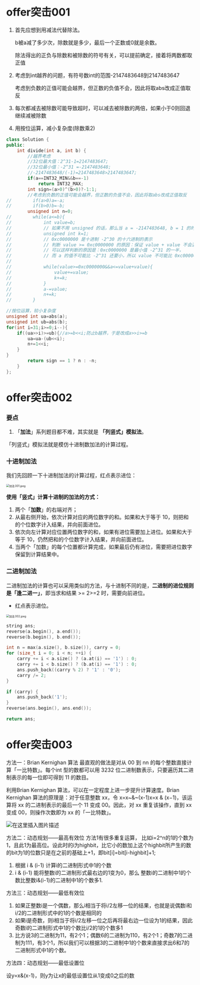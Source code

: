 # offer突击001

1. 首先应想到用减法代替除法。

   b被a减了多少次，除数就是多少，最后一个正数或0就是余数。

   除法得出的正负与除数和被除数的符号有关，可以提前确定，接着将两数都取正值

2. 考虑到int越界的问题，有符号数int的范围-2147483648到2147483647

   考虑到负数的正值可能会越界，但正数的负值不会，因此将取abs改成正值取反

3. 每次都减去被除数可能导致超时，可以减去被除数的两倍，如果小于0则回退继续减被除数

4. 用按位运算，减小复杂度(除数乘2)

```c++
class Solution {
public:
    int divide(int a, int b) {
        //越界考虑
        //32位最大值：2^31-1=2147483647;
        //32位最小值：-2^31 =-2147483648;
        //-2147483648/(-1)=2147483648>2147483647;
        if(a==INT32_MIN&&b==-1)
            return INT32_MAX;
        int sign=(a>0)^(b>0)?-1:1;
        //考虑到负数的正值可能会越界，但正数的负值不会，因此将取abs改成正值取反
//        if(a>0)a=-a;
//        if(b>0)b=-b;
        unsigned int n=0;
//        while(a<=b){
//            int value=b;
//            // 如果不用 unsigned 的话，那么当 a = -2147483648, b = 1 的时候，k 会越界
//            unsigned int k=1;
//            // 0xc0000000 是十进制 -2^30 的十六进制的表示
//            // 判断 value >= 0xc0000000 的原因：保证 value + value 不会溢出
//            // 可以这样判断的原因是：0xc0000000 是最小值 -2^31 的一半，
//            // 而 a 的值不可能比 -2^31 还要小，所以 value 不可能比 0xc0000000 小
//
//            while(value>=0xc0000000&&a<=value+value){
//                value+=value;
//                k+=k;
//            }
//            a-=value;
//            n+=k;
//        }

//按位运算，较小复杂度
unsigned int ua=abs(a);
unsigned int ub=abs(b);
for(int i=31;i>=0;i--){
    if((ua>>i)>=ub){//a>=b<<i;防止b越界，于是改成a>>i>=b
        ua=ua-(ub<<i);
        n+=1<<i;
    }
}
        return sign == 1 ? n : -n;
    }
};
```



# offer突击002

### 要点

1. 「**加法**」系列题目都不难，其实就是 **「列竖式」模拟法**。

「列竖式」模拟法就是模仿十进制数加法的计算过程。

### 十进制加法

我们先回顾一下十进制加法的计算过程，红点表示进位：

<img src="https://pic.leetcode-cn.com/1634376064-AtRiWA-%E5%8A%A0%E6%B3%95.001.jpeg" alt="加法.001.jpeg" style="zoom: 50%;" />

**使用「竖式」计算十进制的加法的方式：**

1. 两个「**加数**」的右端对齐；
2. 从最右侧开始，依次计算对应的两位数字的和。如果和大于等于 10，则把和的个位数字计入结果，并向前面进位。
3. 依次向左计算对应位置两位数字的和，如果有进位需要加上进位。如果和大于等于 10，仍然把和的个位数字计入结果，并向前面进位。
4. 当两个「加数」的每个位置都计算完成，如果最后仍有进位，需要把进位数字保留到计算结果中。

### 二进制加法

二进制加法的计算也可以采用类似的方法，与十进制不同的是，**二进制的进位规则是「逢二进一」**，即当求和结果 >= 2>=2 时，需要向前进位。

- 红点表示进位。

<img src="https://pic.leetcode-cn.com/1634377045-ydzKJa-%E5%8A%A0%E6%B3%95.002.jpeg" alt="加法.002.jpeg" style="zoom:50%;" />

```c++
string ans;
reverse(a.begin(), a.end());
reverse(b.begin(), b.end());

int n = max(a.size(), b.size()), carry = 0;
for (size_t i = 0; i < n; ++i) {
    carry += i < a.size() ? (a.at(i) == '1') : 0;
    carry += i < b.size() ? (b.at(i) == '1') : 0;
    ans.push_back((carry % 2) ? '1' : '0');
    carry /= 2;
}

if (carry) {
    ans.push_back('1');
}
reverse(ans.begin(), ans.end());

return ans;
```

# offer突击003

方法一：Brian Kernighan 算法
最直观的做法是对从 00 到 nn 的每个整数直接计算「一比特数」。每个int 型的数都可以用 3232 位二进制数表示，只要遍历其二进制表示的每一位即可得到 11 的数目。

利用Brian Kernighan 算法，可以在一定程度上进一步提升计算速度。Brian Kernighan 算法的原理是：对于任意整数 xx，令 x=x~\&~(x-1)x=x & (x−1)，该运算将 xx 的二进制表示的最后一个 11 变成 00。因此，对 xx 重复该操作，直到 xx 变成 00，则操作次数即为 xx 的「一比特数」。

![在这里插入图片描述](https://img-blog.csdnimg.cn/20200526103654580.jpg?x-oss-process=image/watermark,type_ZmFuZ3poZW5naGVpdGk,shadow_10,text_aHR0cHM6Ly9ibG9nLmNzZG4ubmV0L3dlaXhpbl80MzY4ODQ4Mw==,size_16,color_FFFFFF,t_70#pic_center)

方法二：动态规划——最高有效位
方法1有很多重复运算， 比如i=2^n的1的个数为1，且此1为最高位。设此时的i为highbit，比它小的数加上这个highbit所产生的数的bit为1的位数只是在之前的基础上+1，即bit[i]=bit[i-highbit]+1;

1. 根据 i & (i-1) 计算i的二进制形式中1的个数
2. i & (i-1) 能将整数i的二进制形式最右边的1变为0，那么 整数i的二进制中1的个数比整数i&(i-1)的二进制中1的个数多1.



方法三：动态规划——最低有效位

1. 如果正整数i是一个偶数，那么i相当于将i/2左移一位的结果，也就是说偶数i和i/2的二进制形式中的1的个数是相同的
2. 如果i是奇数，则i相当于将i/2左移一位之后再将最右边一位设为1的结果，因此奇数i的二进制形式中1的个数比i/2的1的个数多1
3. 比方说3的二进制为11，有2个1；偶数6的二进制为110，有2个1；奇数7的二进制为111，有3个1，所以我们可以根据3的二进制中1的个数来直接求出6和7的二进制形式中1的个数。

方法四：动态规划——最低设置位

设y=x&(x-1)，则y为让x的最低设置位从1变成0之后的数

